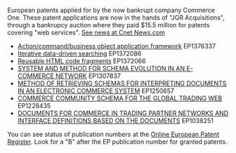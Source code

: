 European patents applied for by the now bankrupt company Commerce One.
These patent applications are now in the hands of \"JGR Acquisitions\",
through a bankrupcy auction where they paid \$15.5 million for patents
covering \"web services\". [See news at Cnet
News.com](http://ecoustics-cnet.com.com/Web+services+patents+fetch+$15.5+million/2100-1038_3-5480341.html "wikilink")

-   [Action/command/business object application
    framework](http://l2.espacenet.com/espacenet/viewer?PN=EP1376337&CY=ep&LG=en&DB=EPD "wikilink")
    EP1376337
-   [Iterative data-driven
    searching](http://l2.espacenet.com/espacenet/viewer?PN=EP1372086&CY=ep&LG=en&DB=EPD "wikilink")
    EP1372086
-   [Reusable HTML code
    fragments](http://l2.espacenet.com/espacenet/viewer?PN=EP1372066&CY=ep&LG=en&DB=EPD "wikilink")
    EP1372066
-   [SYSTEM AND METHOD FOR SCHEMA EVOLUTION IN AN E-COMMERCE
    NETWORK](http://l2.espacenet.com/espacenet/viewer?PN=EP1307837&CY=ep&LG=en&DB=EPD "wikilink")
    EP1307837
-   [METHOD OF RETRIEVING SCHEMAS FOR INTERPRETING DOCUMENTS IN AN
    ELECTRONIC COMMERCE
    SYSTEM](http://l2.espacenet.com/espacenet/viewer?PN=EP1250657&CY=ep&LG=en&DB=EPD "wikilink")
    EP1250657
-   [COMMERCE COMMUNITY SCHEMA FOR THE GLOBAL TRADING
    WEB](http://l2.espacenet.com/espacenet/viewer?PN=EP1228435&CY=ep&LG=en&DB=EPD "wikilink")
    EP1228435
-   [DOCUMENTS FOR COMMERCE IN TRADING PARTNER NETWORKS AND INTERFACE
    DEFINITIONS BASED ON THE
    DOCUMENTS](http://l2.espacenet.com/espacenet/viewer?PN=EP1038251&CY=ep&LG=en&DB=EPD "wikilink")
    EP1038251

You can see status of publication numbers at the [Online European Patent
Register](http://register.epoline.org/espacenet/ep/en/srch-reg.htm "wikilink").
Look for a \"B\" after the EP publication number for granted patents.

